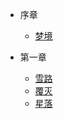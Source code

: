 <!-- docs/_sidebar.md -->

- 序章
  - [梦境](ep0/0_梦境.md)

- 第一章
  - [雪路](ep1/0_雪路.md)
  - [覆灭](ep1/1_覆灭.md)
  - [星落](ep1/2_星落.md)
